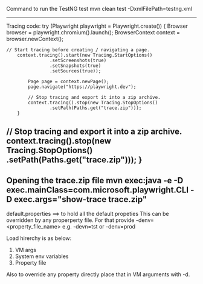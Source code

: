Command to run the TestNG test
mvn clean test -DxmlFilePath=testng.xml

----------------
Tracing code:
try (Playwright playwright = Playwright.create()) {
    Browser browser = playwright.chromium().launch();
    BrowserContext context = browser.newContext();

    // Start tracing before creating / navigating a page.
        context.tracing().start(new Tracing.StartOptions()
                    .setScreenshots(true)
                    .setSnapshots(true)
                    .setSources(true));

            Page page = context.newPage();
            page.navigate("https://playwright.dev");

			// Stop tracing and export it into a zip archive.
            context.tracing().stop(new Tracing.StopOptions()
                    .setPath(Paths.get("trace.zip")));
        }
// Stop tracing and export it into a zip archive.
context.tracing().stop(new Tracing.StopOptions()
.setPath(Paths.get("trace.zip")));
}
--------------
Opening the trace.zip file
mvn exec:java -e -D exec.mainClass=com.microsoft.playwright.CLI -D exec.args="show-trace trace.zip"
---

default.properties ==> to hold all the default propeties
This can be overridden by any properperty file. 
For that provide -denv=<property_file_name>
e.g. -devn=tst or -denv=prod

Load hirerchy is as below:
1. VM args
2. System env variables
3. Property file

Also to override any property directly place that in VM arguments with -d.
